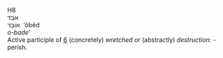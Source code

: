 <body>
  <p>H8<br>  אבד  <br> אוֹבֵד  ‎  ‘ôbêd  <br><i>o-bade‘ </i><br>Active participle of <a href="h0006.htm">6</a>  (concretely) <i>wretched</i> or (abstractly) <i>destruction: - </i>perish.<br></p>
 </body>